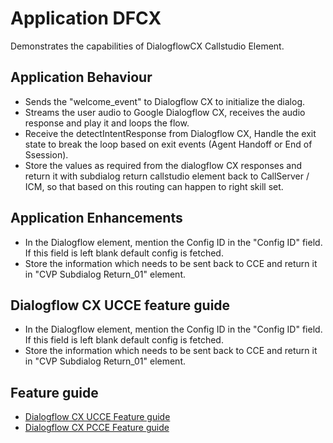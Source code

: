 
# Application DFCX
Demonstrates the capabilities of DialogflowCX Callstudio Element.

## Application Behaviour
* Sends the "welcome_event" to Dialogflow CX to initialize the dialog.
* Streams the user audio to Google Dialogflow CX, receives the audio response and play it and loops the flow.
* Receive the detectIntentResponse from Dialogflow CX, Handle the exit state to break the loop based on exit events (Agent Handoff or End of Ssession).
* Store the values as required from the dialogflow CX responses and return it with subdialog return callstudio element back to CallServer / ICM, so that based on this routing can happen to right skill set.
## Application Enhancements
* In the Dialogflow element, mention the Config ID in the "Config ID" field. If this field is left blank default config is fetched.
* Store the information which needs to be sent back to CCE and return it in "CVP Subdialog Return_01" element. 

## Dialogflow CX UCCE feature guide
* In the Dialogflow element, mention the Config ID in the "Config ID" field. If this field is left blank default config is fetched.
* Store the information which needs to be sent back to CCE and return it in "CVP Subdialog Return_01" element. 

## Feature guide
* [Dialogflow CX UCCE Feature guide](https://www.cisco.com/c/en/us/td/docs/voice_ip_comm/cust_contact/contact_center/icm_enterprise/icm_enterprise_12_6_1/configuration/ucce_b_features-guide-1261/ucce_m_dialogflow_cx-1261.html)
* [Dialogflow CX PCCE Feature guide](https://www.cisco.com/c/en/us/td/docs/voice_ip_comm/cust_contact/contact_center/pcce/pcce_12_6_1/maintenance/guide/pcce_b_features-guide-1261/ucce_b_features-guide-1261_chapter_01000.pdf)
